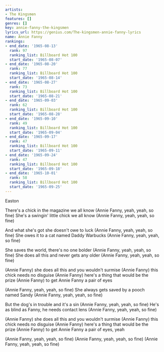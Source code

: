 ```yaml
---
artists:
- The Kingsmen
features: []
genres: []
key: annie-fanny-the-kingsmen
lyrics_url: https://genius.com/The-kingsmen-annie-fanny-lyrics
name: Annie Fanny
rankings:
- end_date: '1965-08-13'
  rank: 97
  ranking_list: Billboard Hot 100
  start_date: '1965-08-07'
- end_date: '1965-08-20'
  rank: 77
  ranking_list: Billboard Hot 100
  start_date: '1965-08-14'
- end_date: '1965-08-27'
  rank: 73
  ranking_list: Billboard Hot 100
  start_date: '1965-08-21'
- end_date: '1965-09-03'
  rank: 62
  ranking_list: Billboard Hot 100
  start_date: '1965-08-28'
- end_date: '1965-09-10'
  rank: 49
  ranking_list: Billboard Hot 100
  start_date: '1965-09-04'
- end_date: '1965-09-17'
  rank: 47
  ranking_list: Billboard Hot 100
  start_date: '1965-09-11'
- end_date: '1965-09-24'
  rank: 47
  ranking_list: Billboard Hot 100
  start_date: '1965-09-18'
- end_date: '1965-10-01'
  rank: 58
  ranking_list: Billboard Hot 100
  start_date: '1965-09-25'
---
```

Easton

There's a chick in the magazine we all know
(Annie Fanny, yeah, yeah, so fine)
She's a swingin' little chick we all know
(Annie Fanny, yeah, yeah, so fine)

And what she's got she doesn't owe to luck
(Annie Fanny, yeah, yeah, so fine)
She owes it to a cat named Daddy Warbucks
(Annie Fanny, yeah, yeah, so fine)

She saves the world, there's no one bolder
(Annie Fanny, yeah, yeah, so fine)
She does all this and never gets any older
(Annie Fanny, yeah, yeah, so fine)

(Annie Fanny) she does all this and you wouldn't surmise
(Annie Fanny) this chick needs no disguise
(Annie Fanny) here's a thing that would be the prize
(Annie Fanny) to get Annie Fanny a pair of eyes

(Annie Fanny, yeah, yeah, so fine)
She always gets saved by a pooch named Sandy
(Annie Fanny, yeah, yeah, so fine)

But the dog's in trouble and it's a sin
(Annie Fanny, yeah, yeah, so fine)
He's as blind as Fanny, he needs contact lens
(Annie Fanny, yeah, yeah, so fine)

(Annie Fanny) she does all this and you wouldn't surmise
(Annie Fanny) this chick needs no disguise
(Annie Fanny) here's a thing that would be the prize
(Annie Fanny) to get Annie Fanny a pair of eyes, yeah

(Annie Fanny, yeah, yeah, so fine)
(Annie Fanny, yeah, yeah, so fine)
(Annie Fanny, yeah, yeah, so fine)
